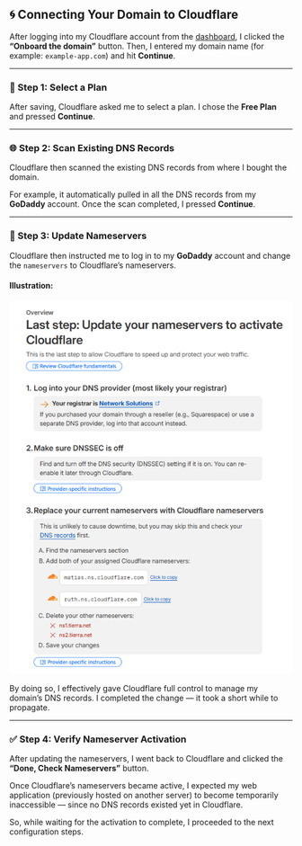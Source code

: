 ## 🌀 Connecting Your Domain to Cloudflare

After logging into my Cloudflare account from the [dashboard](https://dash.cloudflare.com/), I clicked the **“Onboard the domain”** button.
Then, I entered my domain name (for example: `example-app.com`) and hit **Continue**.

---

### 🧾 Step 1: Select a Plan

After saving, Cloudflare asked me to select a plan.
I chose the **Free Plan** and pressed **Continue**.

---

### 🌐 Step 2: Scan Existing DNS Records

Cloudflare then scanned the existing DNS records from where I bought the domain.

For example, it automatically pulled in all the DNS records from my **GoDaddy** account.
Once the scan completed, I pressed **Continue**.

---

### 🔁 Step 3: Update Nameservers

Cloudflare then instructed me to log in to my **GoDaddy** account and change the `nameservers` to Cloudflare’s nameservers.

#### Illustration:

![Change Nameservers](change_nameserver.png)

By doing so, I effectively gave Cloudflare full control to manage my domain’s DNS records.
I completed the change — it took a short while to propagate.

---

### ✅ Step 4: Verify Nameserver Activation

After updating the nameservers, I went back to Cloudflare and clicked the **“Done, Check Nameservers”** button.

Once Cloudflare’s nameservers became active, I expected my web application (previously hosted on another server) to become temporarily inaccessible — since no DNS records existed yet in Cloudflare.

So, while waiting for the activation to complete, I proceeded to the next configuration steps.

